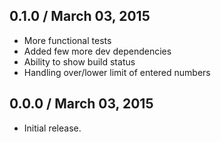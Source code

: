 ## 0.1.0 / March 03, 2015
  * More functional tests
  * Added few more dev dependencies
  * Ability to show build status
  * Handling over/lower limit of entered numbers

## 0.0.0 / March 03, 2015
  * Initial release.
